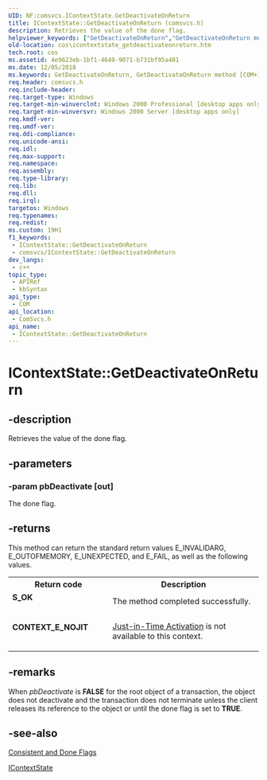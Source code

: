 ```yaml
---
UID: NF:comsvcs.IContextState.GetDeactivateOnReturn
title: IContextState::GetDeactivateOnReturn (comsvcs.h)
description: Retrieves the value of the done flag.
helpviewer_keywords: ["GetDeactivateOnReturn","GetDeactivateOnReturn method [COM+]","GetDeactivateOnReturn method [COM+]","IContextState interface","IContextState interface [COM+]","GetDeactivateOnReturn method","IContextState.GetDeactivateOnReturn","IContextState::GetDeactivateOnReturn","_cos_IContextState_GetDeactivateOnReturn","comsvcs/IContextState::GetDeactivateOnReturn","cos.icontextstate_getdeactivateonreturn"]
old-location: cos\icontextstate_getdeactivateonreturn.htm
tech.root: cos
ms.assetid: 4e9623eb-1bf1-4649-9071-b731bf95a401
ms.date: 12/05/2018
ms.keywords: GetDeactivateOnReturn, GetDeactivateOnReturn method [COM+], GetDeactivateOnReturn method [COM+],IContextState interface, IContextState interface [COM+],GetDeactivateOnReturn method, IContextState.GetDeactivateOnReturn, IContextState::GetDeactivateOnReturn, _cos_IContextState_GetDeactivateOnReturn, comsvcs/IContextState::GetDeactivateOnReturn, cos.icontextstate_getdeactivateonreturn
req.header: comsvcs.h
req.include-header: 
req.target-type: Windows
req.target-min-winverclnt: Windows 2000 Professional [desktop apps only]
req.target-min-winversvr: Windows 2000 Server [desktop apps only]
req.kmdf-ver: 
req.umdf-ver: 
req.ddi-compliance: 
req.unicode-ansi: 
req.idl: 
req.max-support: 
req.namespace: 
req.assembly: 
req.type-library: 
req.lib: 
req.dll: 
req.irql: 
targetos: Windows
req.typenames: 
req.redist: 
ms.custom: 19H1
f1_keywords:
 - IContextState::GetDeactivateOnReturn
 - comsvcs/IContextState::GetDeactivateOnReturn
dev_langs:
 - c++
topic_type:
 - APIRef
 - kbSyntax
api_type:
 - COM
api_location:
 - ComSvcs.h
api_name:
 - IContextState::GetDeactivateOnReturn
---
```


# IContextState::GetDeactivateOnReturn


## -description

Retrieves the value of the done flag.

## -parameters

### -param pbDeactivate [out]

The done flag.

## -returns

This method can return the standard return values E_INVALIDARG, E_OUTOFMEMORY, E_UNEXPECTED, and E_FAIL, as well as the following values.

<table>
<tr>
<th>Return code</th>
<th>Description</th>
</tr>
<tr>
<td width="40%">
<dl>
<dt><b>S_OK</b></dt>
</dl>
</td>
<td width="60%">
The method completed successfully.

</td>
</tr>
<tr>
<td width="40%">
<dl>
<dt><b>CONTEXT_E_NOJIT</b></dt>
</dl>
</td>
<td width="60%">

<a href="/windows/desktop/cossdk/com--just-in-time-activation">Just-in-Time Activation</a> is not available to this context.

</td>
</tr>
</table>

## -remarks

When <i>pbDeactivate</i> is <b>FALSE</b> for the root object of a transaction, the object does not deactivate and the transaction does not terminate unless the client releases its reference to the object or until the done flag is set to <b>TRUE</b>.

## -see-also

<a href="/windows/desktop/cossdk/consistent-and-done-flags">Consistent and Done Flags</a>



<a href="/windows/desktop/api/comsvcs/nn-comsvcs-icontextstate">IContextState</a>

